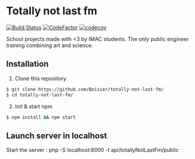 # Totally not last fm 

[![Build Status](https://travis-ci.org/Boisier/Totally-not-Last-fm.svg?branch=dev)](https://travis-ci.org/Boisier/Totally-not-Last-fm)
[![CodeFactor](https://www.codefactor.io/repository/github/boisier/totally-not-last-fm/badge)](https://www.codefactor.io/repository/github/boisier/totally-not-last-fm) 
[![codecov](https://codecov.io/gh/Boisier/Totally-not-Last-fm/branch/dev/graph/badge.svg)](https://codecov.io/gh/Boisier/Totally-not-Last-fm)

School projects made with <3 by IMAC students. The only public engineer training combining art and science.

## Installation

1. Clone this repository
```bash
$ git clone https://github.com/Boisier/totally-not-last-fm/
$ cd totally-not-last-fm/
```

2. Init & start npm
```bash
$ npm install && npm start
```


## Launch server in localhost

Start the server : php -S localhost:8000 -t api/totallyNotLastFm/public
